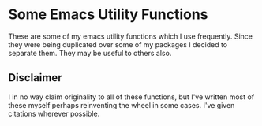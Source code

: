 # Some Emacs Utility Functions

These are some of my emacs utility functions which I use frequently. Since they
were being duplicated over some of my packages I decided to separate them. They
may be useful to others also.

## Disclaimer

I in no way claim originality to all of these functions, but I've written most
of these myself perhaps reinventing the wheel in some cases. I've given
citations wherever possible.

